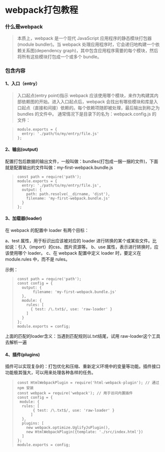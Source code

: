 # webpack打包教程

### 什么是webpack

> 本质上，webpack 是一个现代 JavaScript 应用程序的静态模块打包器(module bundler)。当 webpack 处理应用程序时，它会递归地构建一个依赖关系图(dependency graph)，其中包含应用程序需要的每个模块，然后将所有这些模块打包成一个或多个 bundle。

### 包含内容

#### 1、入口（entry）

> 入口起点(entry point)指示 webpack 应该使用哪个模块，来作为构建其内部依赖图的开始。进入入口起点后，webpack 会找出有哪些模块和库是入口起点（直接和间接）依赖的。每个依赖项随即被处理，最后输出到称之为 bundles 的文件中。
通常情况下是目录下的名为：webpack.config.js 的文件：

> ``` 
> module.exports = {    
>   entry: './path/to/my/entry/file.js'      
> }; 
> ```        

#### 2、输出(output)

配置打包后数据的输出文件，一般叫做：bundles(打包成一捆一捆的文件)，下面就是配置输出的文件叫做：my-first-webpack.bundle.js

> ``` 
> const path = require('path');    
> module.exports = {     
>   entry: './path/to/my/entry/file.js',        
>   output: {     
>     path: path.resolve(__dirname, 'dist'),     
>     filename: 'my-first-webpack.bundle.js'    
>   }         
> }; 
> ```    

#### 3、加载器(loader)

在 webpack 的配置中 loader 有两个目标：

a、test 属性，用于标识出应该被对应的 loader 进行转换的某个或某些文件。比如说：引入（import）的css、图片资源等。
b、use 属性，表示进行转换时，应该使用哪个 loader。
c、在 webpack 配置中定义 loader 时，要定义在 module.rules 中，而不是 rules。

示例：

> ``` 
> const path = require('path');
> const config = {           
>   output: {           
>        filename: 'my-first-webpack.bundle.js'             
>   },            
>   module: {         
>     rules: [          
>       { test: /\.txt$/, use: 'raw-loader' }   
>     ]          
>   }           
> };           
> module.exports = config;
> ``` 

上面的匹配的loader含义：当遇到匹配规则以.txt结尾，试用 raw-loader这个工具去解析一遍   

#### 4、插件(plugins)

插件可以实现复杂的：打包优化和压缩、重新定义环境中的变量等功能。插件接口功能极其强大，可以用来处理各种各样的任务。

> ``` 
> const HtmlWebpackPlugin = require('html-webpack-plugin'); // 通过 npm 安装
> const webpack = require('webpack'); // 用于访问内置插件
> const config = {
>  module: {         
>   rules: [
>        { test: /\.txt$/, use: 'raw-loader' }
> 		]
>   },
>   plugins: [         
>     new webpack.optimize.UglifyJsPlugin(),        
>     new HtmlWebpackPlugin({template: './src/index.html'})      
>   ]           
> };          
> module.exports = config;
> ``` 

